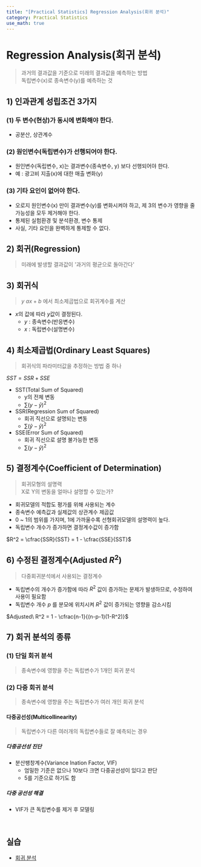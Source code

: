 ```yaml
---
title: "[Practical Statistics] Regression Analysis(회귀 분석)"
category: Practical Statistics
use_math: true
---
```


# Regression Analysis(회귀 분석)
> 과거의 결과값을 기준으로 미래의 결과값을 예측하는 방법<br>
> 독립변수(x)로 종속변수(y)를 예측하는 것

## 1) 인과관계 성립조건 3가지
### (1) 두 변수(현상)가 동시에 변화해야 한다.
- 공분산, 상관계수

### (2) 원인변수(독립변수)가 선행되어야 한다.
- 원인변수(독립변수, x)는 결과변수(종속변수, y) 보다 선행되어야 한다.
- 예 : 광고비 지출(x)에 대한 매출 변화(y)

### (3) 기타 요인이 없어야 한다.
- 오로지 원인변수(x) 만이 결과변수(y)를 변화시켜야 하고, 제 3의 변수가 영향을 줄 가능성을 모두 제거해야 한다.
- 통제된 실험환경 및 분석환경, 변수 통제
- 사실, 기타 요인을 완벽하게 통제할 수 없다.

## 2) 회귀(Regression)
> 미래에 발생할 결과값이 '과거의 평균으로 돌아간다'

## 3) 회귀식
> $y ~ ax + b$ 에서 최소제곱법으로 회귀계수를 계산

- $x$의 값에 따라 $y$값이 결정된다.
    - $y$ : 종속변수(반응변수)
    - $x$ : 독립변수(설명변수)

## 4) 최소제곱법(Ordinary Least Squares)
> 회귀식의 파라미터값을 추정하는 방법 중 하나

$SST = SSR + SSE$

- SST(Total Sum of Squared)
  - y의 전체 변동
  - $\sum(y-\bar{y})^2$
- SSR(Regression Sum of Squared)
  - 회귀 직선으로 설명되는 변동
  - $\sum(\hat{y}-\bar{y})^2$
- SSE(Error Sum of Squared)
  - 회귀 직선으로 설명 불가능한 변동
  - $\sum(y-\hat{y})^2$

## 5) 결정계수(Coefficient of Determination)
> 회귀모형의 설명력<br>
> X로 Y의 변동을 얼마나 설명할 수 있는가? 

- 회귀모델의 적합도 평가를 위해 사용되는 계수
- 종속변수 예측값과 실제값의 상관계수 제곱값
- 0 ~ 1의 범위를 가지며, 1에 가까울수록 선형회귀모델의 설명력이 높다.
- 독립변수 개수가 증가하면 결정계수값이 증가함

$R^2 = \cfrac{SSR}{SST} = 1 - \cfrac{SSE}{SST}$

## 6) 수정된 결정계수(Adjusted $R^2$)
> 다중회귀분석에서 사용되는 결정계수

- 독립변수의 개수가 증가함에 따라 $R^2$ 값이 증가하는 문제가 발생하므로, 수정하여 사용이 필요함
- 독립변수 개수 $p$ 를 분모에 위치시켜 $R^2$ 값이 증가되는 영향을 감소시킴

$Adjusted\ R^2 = 1 - \cfrac{n-1}{(n-p-1)(1-R^2)}$

## 7) 회귀 분석의 종류

### (1) 단일 회귀 분석
> 종속변수에 영향을 주는 독립변수가 1개인 회귀 분석

### (2) 다중 회귀 분석
> 종속변수에 영향을 주는 독립변수가 여러 개인 회귀 분석

#### 다중공선성(Multicollinearity)
> 독립변수가 다른 여러개의 독립변수들로 잘 예측되는 경우

##### 다중공선성 진단
- 분산팽창계수(Variance Ination Factor, VIF)
  - 엄밀한 기준은 없으나 10보다 크면 다중공선성이 있다고 판단
  - 5를 기준으로 하기도 함
  
##### 다중 공선성 해결
- VIF가 큰 독립변수를 제거 후 모델링

<br>

## 실습
- <a href="https://colab.research.google.com/drive/1ydkR3HGsG4PLz-aevCmP9IDXkHXYgcLY?usp=sharing">회귀 분석</a>